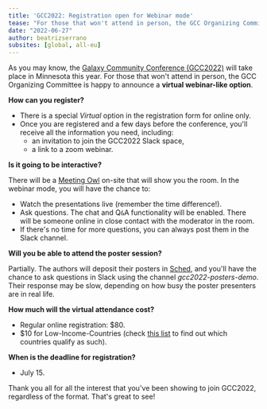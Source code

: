 ```yaml
---
title: 'GCC2022: Registration open for Webinar mode'
tease: "For those that won't attend in person, the GCC Organizing Committee is happy to announce a virtual webinar-like option"
date: "2022-06-27"
author: beatrizserrano
subsites: [global, all-eu]
---
```


As you may know, the [Galaxy Community Conference (GCC2022)](/events/gcc2022/) will take place in Minnesota this year. For those that won't attend in person, the GCC Organizing Committee is happy to announce a **virtual webinar-like option**.


**How can you register?**

* There is a special *Virtual* option in the registration form for online only.
* Once you are registered and a few days before the conference, you'll receive all the information you need, including:
   - an invitation to join the GCC2022 Slack space,
   - a link to a zoom webinar.


**Is it going to be interactive?**

There will be a [Meeting Owl](https://owllabs.com) on-site that will show you the room. In the webinar mode, you will have the chance to:
* Watch the presentations live (remember the time difference!).
* Ask questions. The chat and Q`&`A functionality will be enabled. There will be someone online in close contact with the moderator in the room.
* If there's no time for more questions, you can always post them in the Slack channel.


**Will you be able to attend the poster session?**

Partially. The authors will deposit their posters in [Sched](https://gcc2022.sched.com/), and you'll have the chance to ask questions in Slack using the channel *gcc2022-posters-demo*. Their response may be slow, depending on how busy the poster presenters are in real life.


**How much will the virtual attendance cost?**

- Regular online registration: $80.
- $10 for Low-Income-Countries (check [this list](https://drive.google.com/file/d/1PW11lByYd61cIT7wPnGmTQpd9kM79EXX/view?usp=sharing) to find out which countries qualify as such). 


**When is the deadline for registration?**

 - July 15.

Thank you all for all the interest that you've been showing to join GCC2022, regardless of the format. That's great to see!
